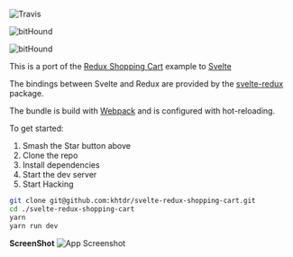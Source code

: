 ![Travis](https://img.shields.io/travis/khtdr/svelte-redux-shopping-cart.svg?style=social)

![bitHound](https://img.shields.io/bithound/dependencies/github/khtdr/svelte-redux-shopping-cart.svg?style=social)

![bitHound](https://img.shields.io/bithound/devDependencies/github/khtdr/svelte-redux-shopping-cart.svg?style=social)

This is a port of the [Redux Shopping Cart](https://github.com/reactjs/redux/tree/master/examples/shopping-cart/) example to [Svelte](https://svelte.technology/)

The bindings between Svelte and Redux are provided by the [svelte-redux](https://github.com/UnwrittenFun/svelte-redux) package.

The bundle is build with [Webpack](https://webpack.js.org/) and is configured with hot-reloading.

To get started:
  1. Smash the Star button above
  2. Clone the repo
  3. Install dependencies
  4. Start the dev server
  5. Start Hacking

```bash
git clone git@github.com:khtdr/svelte-redux-shopping-cart.git
cd ./svelte-redux-shopping-cart
yarn
yarn run dev
```

**ScreenShot**
![App Screenshot](https://raw.githubusercontent.com/khtdr/svelte-redux-shopping-cart/master/sreenshot.png)
